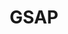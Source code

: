 ---
codehost: https://github.com/greensock/GreenSock-JS
facebook: https://facebook.com/greensock
linkedin: https://linkedin.com/company/greensock
logohandle: gsap
sort: gsap
title: GSAP
twitter: https://x.com/greensock
website: https://gsap.com/
youtube: https://youtube.com/@GreenSockLearning
---